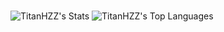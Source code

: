 ###

![TitanHZZ's Stats](https://github-readme-stats.vercel.app/api?username=TitanHZZ&theme=dracula&show_icons=true&hide_border=true&count_private=true)
![TitanHZZ's Top Languages](https://github-readme-stats.vercel.app/api/top-langs/?username=TitanHZZ&theme=dracula&show_icons=true&hide_border=true)

###
